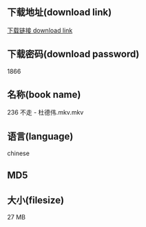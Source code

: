 ## 下载地址(download link)
[下载链接 download link](https://voluble-croquembouche-d321dc.netlify.app/?s=236+%E4%B8%8D%E8%B5%B0+-+%E6%9D%9C%E5%BE%B7%E4%BC%9F.mkv)

## 下载密码(download password)
1866

## 名称(book name)
236 不走 - 杜德伟.mkv.mkv

## 语言(language)
chinese

## MD5


## 大小(filesize)
27 MB

